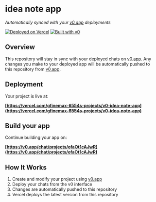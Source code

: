 # idea note app

*Automatically synced with your [v0.app](https://v0.app) deployments*

[![Deployed on Vercel](https://img.shields.io/badge/Deployed%20on-Vercel-black?style=for-the-badge&logo=vercel)](https://vercel.com/gfinemax-6554s-projects/v0-idea-note-app)
[![Built with v0](https://img.shields.io/badge/Built%20with-v0.app-black?style=for-the-badge)](https://v0.app/chat/projects/ofaOt1cAJwR)

## Overview

This repository will stay in sync with your deployed chats on [v0.app](https://v0.app).
Any changes you make to your deployed app will be automatically pushed to this repository from [v0.app](https://v0.app).

## Deployment

Your project is live at:

**[https://vercel.com/gfinemax-6554s-projects/v0-idea-note-app](https://vercel.com/gfinemax-6554s-projects/v0-idea-note-app)**

## Build your app

Continue building your app on:

**[https://v0.app/chat/projects/ofaOt1cAJwR](https://v0.app/chat/projects/ofaOt1cAJwR)**

## How It Works

1. Create and modify your project using [v0.app](https://v0.app)
2. Deploy your chats from the v0 interface
3. Changes are automatically pushed to this repository
4. Vercel deploys the latest version from this repository